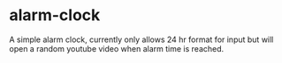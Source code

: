 # alarm-clock
A simple alarm clock, currently only allows 24 hr format for input but will open a random youtube video when alarm time is reached.
